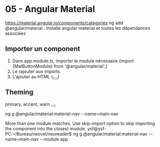 # 05 - Angular Material
https://material.angular.io/components/categories
ng add @angular/material : Installe angular material et toutes les dépendances associées
## Importer un component
1. Dans app.module.ts, importer le module nécessaire (import {MatButtonModule} from '@angular/material';)
1. Le rajouter aux imports
1. L'ajouter au HTML (<button mat-button></button>)
## Theming
primary, accent, warn
<button mat-button color="primary"></button>

ng g @angular/material:material-nav --name=main-nav

More than one module matches. Use skip-import option to skip importing the component into the closest module.
ysf@ysf-PC:~/Bureau/neovel/neoreader$ ng g @angular/material:material-nav --name=main-nav --module app
